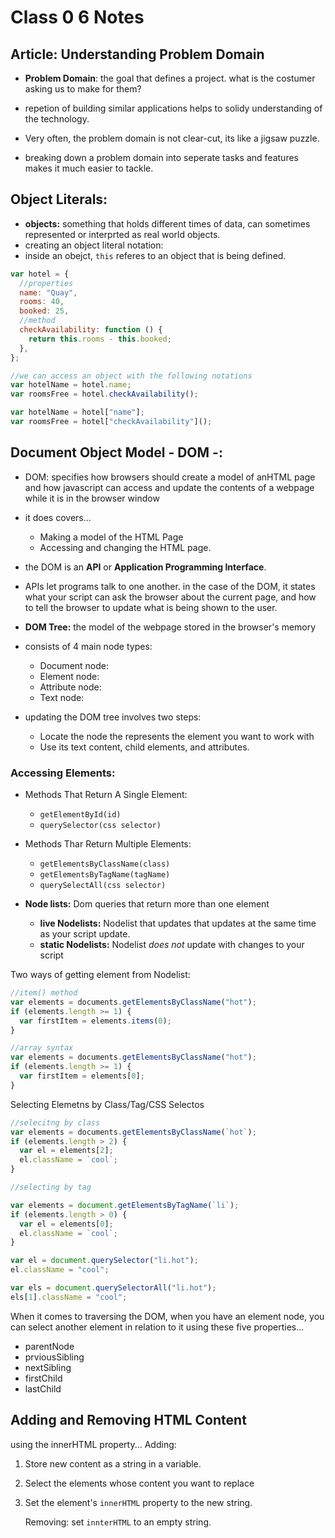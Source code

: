 # Class 0 6 Notes

## Article: Understanding Problem Domain

- **Problem Domain**: the goal that defines a project. what is the costumer asking us to make for them?

- repetion of building similar applications helps to solidy understanding of the technology.
- Very often, the problem domain is not clear-cut, its like a jigsaw puzzle.
- breaking down a problem domain into seperate tasks and features makes it much easier to tackle.

## Object Literals:

- **objects:** something that holds different times of data, can sometimes represented or interprted as real world objects.
- creating an object literal notation:
- inside an obejct, `this` referes to an object that is being defined.

```js
var hotel = {
  //properties
  name: "Quay",
  rooms: 40,
  booked: 25,
  //method
  checkAvailability: function () {
    return this.rooms - this.booked;
  },
};

//we can access an object with the following notations
var hotelName = hotel.name;
var roomsFree = hotel.checkAvailability();

var hotelName = hotel["name"];
var roomsFree = hotel["checkAvailability"]();
```

## Document Object Model - DOM -:

- DOM: specifies how browsers should create a model of anHTML page
  and how javascript can access and update the contents of a webpage while it is in the browser window
- it does covers...
  - Making a model of the HTML Page
  - Accessing and changing the HTML page.
- the DOM is an **API** or **Application Programming Interface**.
- APIs let programs talk to one another. in the case of the DOM, it states what your script can ask the browser about the current page, and how to tell the browser to update what is being shown to the user.

- **DOM Tree:** the model of the webpage stored in the browser's memory
- consists of 4 main node types:

  - Document node:
  - Element node:
  - Attribute node:
  - Text node:

- updating the DOM tree involves two steps:
  - Locate the node the represents the element you want to work with
  - Use its text content, child elements, and attributes.

### Accessing Elements:

- Methods That Return A Single Element:
  - `getElementById(id)`
  - `querySelector(css selector)`
- Methods Thar Return Multiple Elements:

  - `getElementsByClassName(class)`
  - `getElementsByTagName(tagName)`
  - `querySelectAll(css selector)`

- **Node lists:** Dom queries that return more than one element
  - **live Nodelists:** Nodelist that updates that updates at the same time as your script update.
  - **static Nodelists:** Nodelist _does not_ update with changes to your script

Two ways of getting element from Nodelist:

```js
//item() method
var elements = documents.getElementsByClassName("hot");
if (elements.length >= 1) {
  var firstItem = elements.items(0);
}

//array syntax
var elements = documents.getElementsByClassName("hot");
if (elements.length >= 1) {
  var firstItem = elements[0];
}
```

Selecting Elemetns by Class/Tag/CSS Selectos

```js
//selecitng by class
var elements = documents.getElementsByClassName(`hot`);
if (elements.length > 2) {
  var el = elements[2];
  el.className = `cool`;
}

//selecting by tag

var elements = document.getElementsByTagName(`li`);
if (elements.length > 0) {
  var el = elements[0];
  el.className = `cool`;
}

var el = document.querySelector("li.hot");
el.className = "cool";

var els = document.querySelectorAll("li.hot");
els[1].className = "cool";
```

When it comes to traversing the DOM, when you have an element node, you can
select another element in relation to it using these five properties...

- parentNode
- prviousSibling
- nextSibling
- firstChild
- lastChild

## Adding and Removing HTML Content

using the innerHTML property...
Adding:

1.  Store new content as a string in a variable.
2.  Select the elements whose content you want to replace
3.  Set the element's `innerHTML` property to the new string.

    Removing:
    set `innterHTML` to an empty string.
